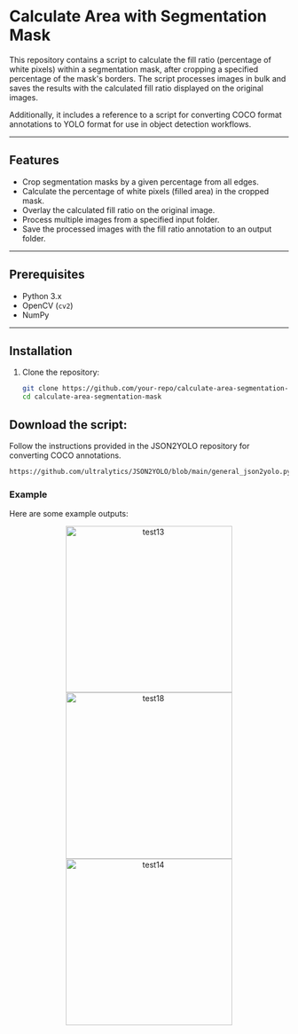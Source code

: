 # Calculate Area with Segmentation Mask

This repository contains a script to calculate the fill ratio (percentage of white pixels) within a segmentation mask, after cropping a specified percentage of the mask's borders. The script processes images in bulk and saves the results with the calculated fill ratio displayed on the original images.

Additionally, it includes a reference to a script for converting COCO format annotations to YOLO format for use in object detection workflows.

---

## Features
- Crop segmentation masks by a given percentage from all edges.
- Calculate the percentage of white pixels (filled area) in the cropped mask.
- Overlay the calculated fill ratio on the original image.
- Process multiple images from a specified input folder.
- Save the processed images with the fill ratio annotation to an output folder.

---

## Prerequisites
- Python 3.x
- OpenCV (`cv2`)
- NumPy

---

## Installation
1. Clone the repository:
   ```bash
   git clone https://github.com/your-repo/calculate-area-segmentation-mask.git
   cd calculate-area-segmentation-mask

## Download the script:
Follow the instructions provided in the JSON2YOLO repository for converting COCO annotations.
```bash
https://github.com/ultralytics/JSON2YOLO/blob/main/general_json2yolo.py
```

### Example

Here are some example outputs:

<p align="center">
  <img src="https://github.com/user-attachments/assets/94159c78-ef2e-45fa-aa38-517f326c2485" alt="test13" width="300"/>
  <img src="https://github.com/user-attachments/assets/432c068f-f869-432b-b236-c9a4c52b68c4" alt="test18" width="300"/>
  <img src="https://github.com/user-attachments/assets/5e7fa60e-9dc5-4c3f-8aa1-8a7a1c4278f0" alt="test14" width="300"/>
</p>

